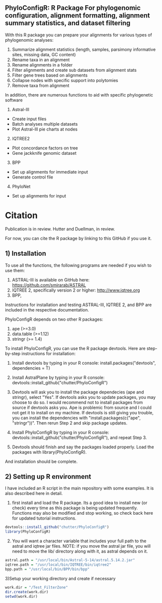 ## PhyloConfigR: R Package For phylogenomic configuration, alignment formatting, alignment summary statistics, and dataset filtering

With this R package you can prepare your alignments for various types of phylogenomic analyses: 
1) Summarize alignment statistics (length, samples, parsimony informative sites, missing data, GC content) 
2) Rename taxa in an alignment
3) Rename alignments in a folder
4) Filter alignments and create sub datasets from alignment stats
5) Filter gene trees based on alignments
6) Collapse nodes with specific support into polytomies
7) Remove taxa from alignment

In addition, there are numerous functions to aid with specific phylogenetic software
1) Astral-III
  - Create input files
  - Batch analyses multiple datasets
  - Plot Astral-III pie charts at nodes
2) IQTREE2
  - Plot concordance factors on tree
  - Gene jackknife genomic dataset
3) BPP
  - Set up alignments for immediate input
  - Generate control file
4) PhyloNet
  - Set up alignments for input

# Citation

Publication is in review. Hutter and Duellman, in review. 

For now, you can cite the R package by linking to this GitHub if you use it. 


## 1) Installation

To use all the functions, the following programs are needed if you wish to use them:
  1) ASTRAL-III is available on GitHub here: https://github.com/smirarab/ASTRAL
  2) IQTREE 2, specifically version 2 or higher: http://www.iqtree.org
  3) BPP, 
  
Instructions for installation and testing ASTRAL-III, IQTREE 2, and BPP are included in the respective documentation.

PhyloConfigR depends on two other R packages:
  1) ape (>=3.0)
  2) data.table (>=1.12)
  3) stringr (>= 1.4)
  
To install PhyloConfigR, you can use the R package devtools. Here are step-by-step instructions for installation:

1) Install devtools by typing in your R console: install.packages("devtools", dependencies = T)

2) Install AstralPlane by typing in your R console: devtools::install_github("chutter/PhyloConfigR")

3) Devtools will ask you to install the package dependecies (ape and stringr), select "Yes". If devtools asks you to update packages, you may choose to do so. I would recommend not to install packages from source if devtools asks you. Ape is problemic from source and I could not get it to install on my machine. If devtools is still giving you trouble, you can install the dependencies with "install.packages(c("ape", "stringr"))". Then rerun Step 2 and skip package updates. 

4) Install PhyloConfigR by typing in your R console: devtools::install_github("chutter/PhyloConfigR"), and repeat Step 3. 

5) Devtools should finish and say the packages loaded properly. Load the packages with library(PhyloConfigR). 

And installation should be complete. 



## 2) Setting up R environment

I have included an R script in the main repository with some examples. It is also described here in detail. 

1) first install and load the R package. Its a good idea to install new (or check) every time as this package is being updated frequently. Functions may also be modified and stop working, so check back here for updated tutorial instructions. 

```r
devtools::install_github("chutter/PhyloConfigR")
library(PhyloConfigR)

```

2) You will want a character variable that includes your full path to the astral and iqtree jar files. NOTE: if you move the astral jar file, you will need to move the lib/ directory along with it, as astral depends on it. 


```r
astral.path = "/usr/local/bin/Astral-5-14/astral.5.14.2.jar"
iqtree.path = "/usr/local/bin/IQTREE/bin/iqtree2"
bpp.path = "/usr/local/bin/BPP/bin/bpp"

```

3)Setup your working directory and create if necessary

```r
work.dir = "/Test_FilterZone"
dir.create(work.dir)
setwd(work.dir)
```



